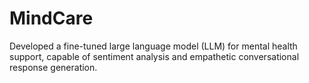 # MindCare
Developed a fine-tuned large language model (LLM) for mental health support, capable of sentiment analysis and empathetic conversational response generation. 
